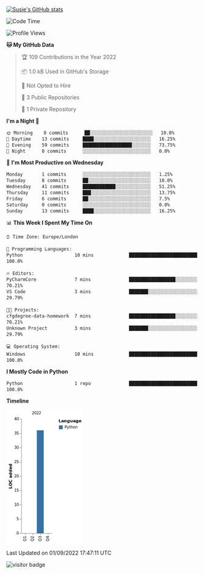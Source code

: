 <!--
**SkyinScotlandCodes/SkyinScotlandCodes** is a ✨ _special_ ✨ repository because its `README.md` (this file) appears on your GitHub profile.

Here are some ideas to get you started:

- 🔭 I’m currently working on ...
- 🌱 I’m currently learning ...
- 👯 I’m looking to collaborate on ...
- 🤔 I’m looking for help with ...
- 💬 Ask me about ...
- 📫 How to reach me: ...
- 😄 Pronouns: ...
- ⚡ Fun fact: ...
-->

[![Susie's GitHub stats](https://github-readme-stats.vercel.app/api?username=SkyinScotlandCodes&show_icons=true&theme=dracula)](https://github.com/anuraghazra/github-readme-stats)

<!--START_SECTION:waka-->
![Code Time](http://img.shields.io/badge/Code%20Time-0%20secs-blue)

![Profile Views](http://img.shields.io/badge/Profile%20Views-1-blue)

**🐱 My GitHub Data** 

> 🏆 109 Contributions in the Year 2022
 > 
> 📦 1.0 kB Used in GitHub's Storage 
 > 
> 🚫 Not Opted to Hire
 > 
> 📜 3 Public Repositories 
 > 
> 🔑 1 Private Repository 
 > 
**I'm a Night 🦉** 

```text
🌞 Morning    8 commits      ██░░░░░░░░░░░░░░░░░░░░░░░   10.0% 
🌆 Daytime    13 commits     ████░░░░░░░░░░░░░░░░░░░░░   16.25% 
🌃 Evening    59 commits     ██████████████████░░░░░░░   73.75% 
🌙 Night      0 commits      ░░░░░░░░░░░░░░░░░░░░░░░░░   0.0%

```
📅 **I'm Most Productive on Wednesday** 

```text
Monday       1 commits      ░░░░░░░░░░░░░░░░░░░░░░░░░   1.25% 
Tuesday      8 commits      ██░░░░░░░░░░░░░░░░░░░░░░░   10.0% 
Wednesday    41 commits     ████████████░░░░░░░░░░░░░   51.25% 
Thursday     11 commits     ███░░░░░░░░░░░░░░░░░░░░░░   13.75% 
Friday       6 commits      ██░░░░░░░░░░░░░░░░░░░░░░░   7.5% 
Saturday     0 commits      ░░░░░░░░░░░░░░░░░░░░░░░░░   0.0% 
Sunday       13 commits     ████░░░░░░░░░░░░░░░░░░░░░   16.25%

```


📊 **This Week I Spent My Time On** 

```text
⌚︎ Time Zone: Europe/London

💬 Programming Languages: 
Python                   10 mins             █████████████████████████   100.0%

🔥 Editors: 
PyCharmCore              7 mins              █████████████████░░░░░░░░   70.21% 
VS Code                  3 mins              ███████░░░░░░░░░░░░░░░░░░   29.79%

🐱‍💻 Projects: 
cfgdegree-data-homework  7 mins              █████████████████░░░░░░░░   70.21% 
Unknown Project          3 mins              ███████░░░░░░░░░░░░░░░░░░   29.79%

💻 Operating System: 
Windows                  10 mins             █████████████████████████   100.0%

```

**I Mostly Code in Python** 

```text
Python                   1 repo              █████████████████████████   100.0%

```


**Timeline**

![Chart not found](https://raw.githubusercontent.com/SkyinScotlandCodes/SkyinScotlandCodes/main/charts/bar_graph.png) 


 Last Updated on 01/09/2022 17:47:11 UTC
<!--END_SECTION:waka-->

![visitor badge](https://visitor-badge.glitch.me/badge?page_id=SkyinScotlandCodes.SkyinScotlandCodes&left_color=purple&right_color=gray) 
